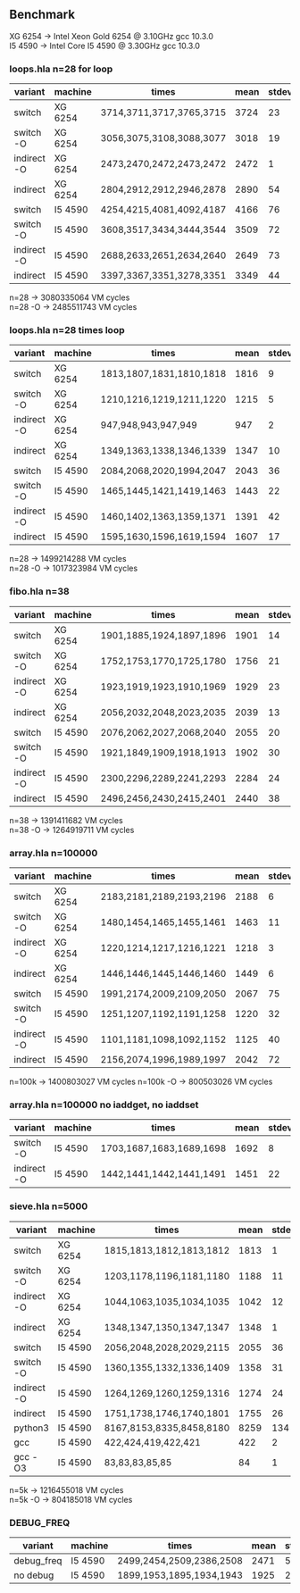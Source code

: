 ## Benchmark

XG 6254 -> Intel Xeon Gold 6254 @ 3.10GHz  gcc 10.3.0  
I5 4590 -> Intel Core I5 4590 @ 3.30GHz    gcc 10.3.0  

### loops.hla n=28 for loop

| variant     | machine | times                    | mean | stdev |
| ----------- | ------- | ------------------------ | ---- | ----- |
| switch      | XG 6254 | 3714,3711,3717,3765,3715 | 3724 |    23 |
| switch -O   | XG 6254 | 3056,3075,3108,3088,3077 | 3018 |    19 |
| indirect -O | XG 6254 | 2473,2470,2472,2473,2472 | 2472 |     1 |
| indirect    | XG 6254 | 2804,2912,2912,2946,2878 | 2890 |    54 |
| switch      | I5 4590 | 4254,4215,4081,4092,4187 | 4166 |    76 |
| switch -O   | I5 4590 | 3608,3517,3434,3444,3544 | 3509 |    72 |
| indirect -O | I5 4590 | 2688,2633,2651,2634,2640 | 2649 |    73 |
| indirect    | I5 4590 | 3397,3367,3351,3278,3351 | 3349 |    44 |

n=28    -> 3080335064 VM cycles  
n=28 -O -> 2485511743 VM cycles  

### loops.hla n=28 times loop

| variant     | machine | times                    | mean | stdev |
| ----------- | ------- | ------------------------ | ---- | ----- |
| switch      | XG 6254 | 1813,1807,1831,1810,1818 | 1816 |     9 |
| switch -O   | XG 6254 | 1210,1216,1219,1211,1220 | 1215 |     5 |
| indirect -O | XG 6254 | 947,948,943,947,949      |  947 |     2 |
| indirect    | XG 6254 | 1349,1363,1338,1346,1339 | 1347 |    10 |
| switch      | I5 4590 | 2084,2068,2020,1994,2047 | 2043 |    36 |
| switch -O   | I5 4590 | 1465,1445,1421,1419,1463 | 1443 |    22 |
| indirect -O | I5 4590 | 1460,1402,1363,1359,1371 | 1391 |    42 |
| indirect    | I5 4590 | 1595,1630,1596,1619,1594 | 1607 |    17 |

n=28    -> 1499214288 VM cycles  
n=28 -O -> 1017323984 VM cycles  


### fibo.hla n=38

| variant     | machine | times                    | mean | stdev |
| ----------- | ------- | ------------------------ | ---- | ----- |
| switch      | XG 6254 | 1901,1885,1924,1897,1896 | 1901 |    14 |
| switch -O   | XG 6254 | 1752,1753,1770,1725,1780 | 1756 |    21 |
| indirect -O | XG 6254 | 1923,1919,1923,1910,1969 | 1929 |    23 |
| indirect    | XG 6254 | 2056,2032,2048,2023,2035 | 2039 |    13 |
| switch      | I5 4590 | 2076,2062,2027,2068,2040 | 2055 |    20 |
| switch -O   | I5 4590 | 1921,1849,1909,1918,1913 | 1902 |    30 |
| indirect -O | I5 4590 | 2300,2296,2289,2241,2293 | 2284 |    24 |
| indirect    | I5 4590 | 2496,2456,2430,2415,2401 | 2440 |    38 |

n=38    -> 1391411682 VM cycles  
n=38 -O -> 1264919711 VM cycles  

### array.hla n=100000

| variant     | machine | times                    | mean | stdev |
| ----------- | ------- | ------------------------ | ---- | ----- |
| switch      | XG 6254 | 2183,2181,2189,2193,2196 | 2188 |     6 |
| switch -O   | XG 6254 | 1480,1454,1465,1455,1461 | 1463 |    11 |
| indirect -O | XG 6254 | 1220,1214,1217,1216,1221 | 1218 |     3 |
| indirect    | XG 6254 | 1446,1446,1445,1446,1460 | 1449 |     6 |
| switch      | I5 4590 | 1991,2174,2009,2109,2050 | 2067 |    75 |
| switch -O   | I5 4590 | 1251,1207,1192,1191,1258 | 1220 |    32 |
| indirect -O | I5 4590 | 1101,1181,1098,1092,1152 | 1125 |    40 |
| indirect    | I5 4590 | 2156,2074,1996,1989,1997 | 2042 |    72 |

n=100k    -> 1400803027 VM cycles
n=100k -O ->  800503026 VM cycles  

### array.hla n=100000 no iaddget, no iaddset

| variant     | machine | times                    | mean | stdev |
| ----------- | ------- | ------------------------ | ---- | ----- |
| switch -O   | I5 4590 | 1703,1687,1683,1689,1698 | 1692 |     8 |
| indirect -O | I5 4590 | 1442,1441,1442,1441,1491 | 1451 |    22 |

### sieve.hla n=5000

| variant     | machine | times                    | mean | stdev |
| ----------- | ------- | ------------------------ | ---- | ----- |
| switch      | XG 6254 | 1815,1813,1812,1813,1812 | 1813 |     1 |
| switch -O   | XG 6254 | 1203,1178,1196,1181,1180 | 1188 |    11 |
| indirect -O | XG 6254 | 1044,1063,1035,1034,1035 | 1042 |    12 |
| indirect    | XG 6254 | 1348,1347,1350,1347,1347 | 1348 |     1 |
| switch      | I5 4590 | 2056,2048,2028,2029,2115 | 2055 |    36 |
| switch -O   | I5 4590 | 1360,1355,1332,1336,1409 | 1358 |    31 |
| indirect -O | I5 4590 | 1264,1269,1260,1259,1316 | 1274 |    24 |
| indirect    | I5 4590 | 1751,1738,1746,1740,1801 | 1755 |    26 |
| python3     | I5 4590 | 8167,8153,8335,8458,8180 | 8259 |   134 |
| gcc         | I5 4590 | 422,424,419,422,421      |  422 |     2 |
| gcc -O3     | I5 4590 | 83,83,83,85,85           |   84 |     1 |


n=5k    -> 1216455018 VM cycles  
n=5k -O ->  804185018 VM cycles  

### DEBUG_FREQ

| variant    | machine | times                    | mean | stdev |
| ---------- | ------- | ------------------------ | ---- | ----- |
| debug_freq | I5 4590 | 2499,2454,2509,2386,2508 | 2471 |    53 |
| no debug   | I5 4590 | 1899,1953,1895,1934,1943 | 1925 |    26 |

